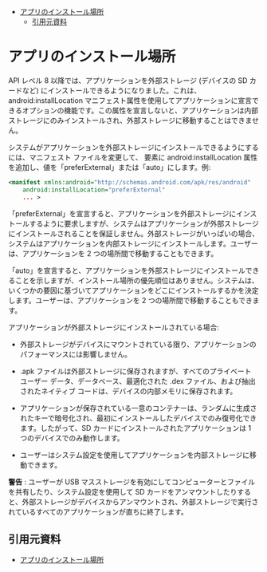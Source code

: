 - [アプリのインストール場所](#アプリのインストール場所)
  - [引用元資料](#引用元資料)


# アプリのインストール場所

API レベル 8 以降では、アプリケーションを外部ストレージ (デバイスの SD カードなど) にインストールできるようになりました。これは、android:installLocation マニフェスト属性を使用してアプリケーションに宣言できるオプションの機能です。この属性を宣言しないと、アプリケーションは内部ストレージにのみインストールされ、外部ストレージに移動することはできません。

システムがアプリケーションを外部ストレージにインストールできるようにするには、マニフェスト ファイルを変更して、<manifest> 要素に android:installLocation 属性を追加し、値を「preferExternal」または「auto」にします。例:

```xml
<manifest xmlns:android="http://schemas.android.com/apk/res/android"
    android:installLocation="preferExternal"
    ... >
```

「preferExternal」を宣言すると、アプリケーションを外部ストレージにインストールするように要求しますが、システムはアプリケーションが外部ストレージにインストールされることを保証しません。外部ストレージがいっぱいの場合、システムはアプリケーションを内部ストレージにインストールします。ユーザーは、アプリケーションを 2 つの場所間で移動することもできます。

「auto」を宣言すると、アプリケーションを外部ストレージにインストールできることを示しますが、インストール場所の優先順位はありません。システムは、いくつかの要因に基づいてアプリケーションをどこにインストールするかを決定します。ユーザーは、アプリケーションを 2 つの場所間で移動することもできます。

アプリケーションが外部ストレージにインストールされている場合:

- 外部ストレージがデバイスにマウントされている限り、アプリケーションのパフォーマンスには影響しません。

- .apk ファイルは外部ストレージに保存されますが、すべてのプライベート ユーザー データ、データベース、最適化された .dex ファイル、および抽出されたネイティブ コードは、デバイスの内部メモリに保存されます。

- アプリケーションが保存されている一意のコンテナーは、ランダムに生成されたキーで暗号化され、最初にインストールしたデバイスでのみ復号化できます。したがって、SD カードにインストールされたアプリケーションは 1 つのデバイスでのみ動作します。

- ユーザーはシステム設定を使用してアプリケーションを内部ストレージに移動できます。

**警告** : ユーザーが USB マスストレージを有効にしてコンピューターとファイルを共有したり、システム設定を使用して SD カードをアンマウントしたりすると、外部ストレージがデバイスからアンマウントされ、外部ストレージで実行されているすべてのアプリケーションが直ちに終了します。











## 引用元資料

- [アプリのインストール場所](https://developer.android.com/guide/topics/data/install-location)


